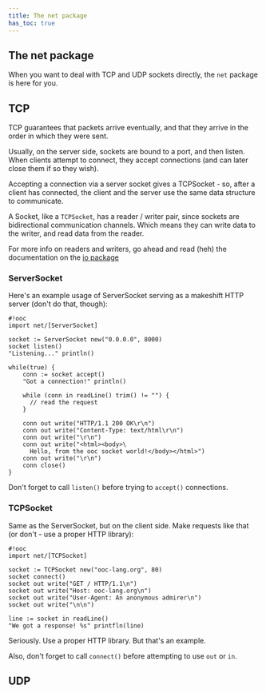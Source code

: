 ```yaml
---
title: The net package
has_toc: true
---
```


## The net package

When you want to deal with TCP and UDP sockets directly, the `net` package is
here for you.

## TCP

TCP guarantees that packets arrive eventually, and that they arrive in the
order in which they were sent.

Usually, on the server side, sockets are bound to a port, and then listen.
When clients attempt to connect, they accept connections (and can later
close them if so they wish).

Accepting a connection via a server socket gives a TCPSocket - so, after
a client has connected, the client and the server use the same data structure
to communicate.

A Socket, like a `TCPSocket`, has a reader / writer pair, since sockets
are bidirectional communication channels. Which means they can write data
to the writer, and read data from the reader.

For more info on readers and writers, go ahead and read (heh) the documentation
on the [io package][io]

[io]: /docs/sdk/io/

### ServerSocket

Here's an example usage of ServerSocket serving as a makeshift HTTP
server (don't do that, though):

    #!ooc
    import net/[ServerSocket]

    socket := ServerSocket new("0.0.0.0", 8000)
    socket listen()
    "Listening..." println()

    while(true) {
        conn := socket accept()
        "Got a connection!" println()

        while (conn in readLine() trim() != "") {
          // read the request
        }

        conn out write("HTTP/1.1 200 OK\r\n")
        conn out write("Content-Type: text/html\r\n")
        conn out write("\r\n")
        conn out write("<html><body>\
          Hello, from the ooc socket world!</body></html>")
        conn out write("\r\n")
        conn close()
    }

Don't forget to call `listen()` before trying to `accept()` connections.

### TCPSocket

Same as the ServerSocket, but on the client side. Make requests like
that (or don't - use a proper HTTP library):

    #!ooc
    import net/[TCPSocket]

    socket := TCPSocket new("ooc-lang.org", 80)
    socket connect()
    socket out write("GET / HTTP/1.1\n")
    socket out write("Host: ooc-lang.org\n")
    socket out write("User-Agent: An anonymous admirer\n")
    socket out write("\n\n")

    line := socket in readLine()
    "We got a response! %s" printfln(line)

Seriously. Use a proper HTTP library. But that's an example.

Also, don't forget to call `connect()` before attempting to use `out`
or `in`.

## UDP



